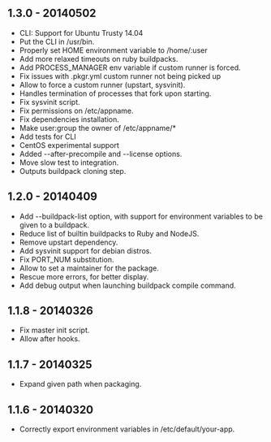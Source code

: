 ## 1.3.0 - 20140502

* CLI: Support for Ubuntu Trusty 14.04
* Put the CLI in /usr/bin.
* Properly set HOME environment variable to /home/:user
* Add more relaxed timeouts on ruby buildpacks.
* Add PROCESS_MANAGER env variable if custom runner is forced.
* Fix issues with .pkgr.yml custom runner not being picked up
* Allow to force a custom runner (upstart, sysvinit).
* Handles termination of processes that fork upon starting.
* Fix sysvinit script.
* Fix permissions on /etc/appname.
* Fix dependencies installation.
* Make user:group the owner of /etc/appname/*
* Add tests for CLI
* CentOS experimental support
* Added --after-precompile and --license options.
* Move slow test to integration.
* Outputs buildpack cloning step.

## 1.2.0 - 20140409

* Add --buildpack-list option, with support for environment variables to be given to a buildpack.
* Reduce list of builtin buildpacks to Ruby and NodeJS.
* Remove upstart dependency.
* Add sysvinit support for debian distros.
* Fix PORT_NUM substitution.
* Allow to set a maintainer for the package.
* Rescue more errors, for better display.
* Add debug output when launching buildpack compile command.

## 1.1.8 - 20140326

* Fix master init script.
* Allow after hooks.

## 1.1.7 - 20140325

* Expand given path when packaging.

## 1.1.6 - 20140320

* Correctly export environment variables in /etc/default/your-app.
